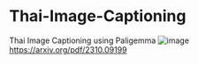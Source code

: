 # Thai-Image-Captioning
Thai Image Captioning using Paligemma
![image](https://github.com/user-attachments/assets/6717c2bf-c50e-4ac4-9c5a-4e826a3e4c9c)
https://arxiv.org/pdf/2310.09199
